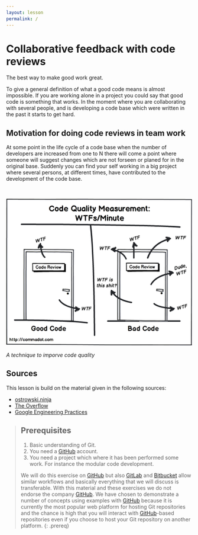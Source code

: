 ```yaml
---
layout: lesson
permalink: /
---
```


# Collaborative feedback with code reviews

The best way to make good work great.


To give a general definition of what a good code means is almost impossible. If you are working alone in a project you could say that good code is something that works. In the moment where you are collaborating with several people, and is developing a code base which were written in the past it starts to get hard.

## Motivation for doing code reviews in team work

At some point in the life cycle of a code base when the number of developers are increased from one to N there will come a point where someone will suggest changes which are not forseen or planed for in the original base. Suddenly you can find your self working in a big project where several persons, at different times, have contributed to the development of the code base.


<br>

![](/img/index/wtf.png)


*A technique to imporve code quality*
<br>


## Sources
This lesson is build on the material given in the following sources:

- [ostrowski.ninja](https://ostrowski.ninja/code-review-practices/)
- [The Overflow](https://stackoverflow.blog/2019/09/30/how-to-make-good-code-reviews-better/)
- [Google Engineering Practices](https://github.com/google/eng-practices)



> ## Prerequisites
>
> 1. Basic understanding of Git.
> 2. You need a [GitHub](https://github.com) account.
> 3. You need a project which where it has been performed some work. For instance the modular code development.
>
> We will do this exercise on [GitHub](https://github.com) but also
> [GitLab](https://gitlab.com) and [Bitbucket](https://bitbucket.org) allow
> similar workflows and basically everything that we will discuss is transferable. With
> this material and these exercises we do not endorse the company
> [GitHub](https://github.com). We have chosen to demonstrate a number of
> concepts using examples with [GitHub](https://github.com) because it is
> currently the most popular web platform for hosting Git repositories and the chance is high
> that you will interact with [GitHub](https://github.com)-based repositories even if you
> choose to host your Git repository on another platform.
{: .prereq}
